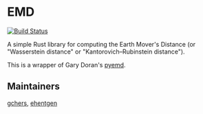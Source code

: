# EMD
[![Build Status](https://travis-ci.org/gchers/rust-emd.svg?branch=master)](https://travis-ci.org/gchers/rust-emd)

A simple Rust library for computing the Earth Mover's Distance (or
"Wasserstein distance" or "Kantorovich–Rubinstein distance").

This is a wrapper of Gary Doran's [pyemd](https://github.com/garydoranjr/pyemd).

## Maintainers
[gchers](https://github.com/gchers), [ehentgen](https://github.com/ehentgen)

